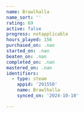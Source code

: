 ```yaml
---
name: Brawlhalla
name_sort: ''
rating: 69
active: false
progress: notapplicable
hours_played: 156
purchased_on: .nan
started_on: .nan
beaten_on: .nan
completed_on: .nan
mastered_on: .nan
identifiers:
  - type: steam
    appid: '291550'
    name: Brawlhalla
    synced_on: '2024-10-10'

---
```

